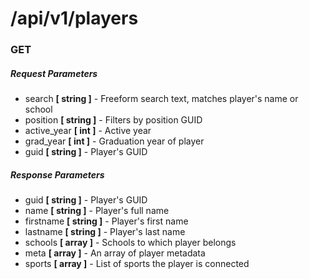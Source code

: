 # /api/v1/players
### GET

##### Request Parameters
- search **[ string ]** - Freeform search text, matches player's name or school
- position **[ string ]** - Filters by position GUID
- active_year **[ int ]** - Active year
- grad_year **[ int ]** - Graduation year of player
- guid **[ string ]** - Player's GUID

##### Response Parameters
- guid **[ string ]** - Player's GUID
- name **[ string ]** - Player's full name
- firstname **[ string ]** - Player's first name
- lastname **[ string ]** - Player's last name
- schools **[ array ]** - Schools to which player belongs
- meta **[ array ]** - An array of player metadata
- sports **[ array ]** - List of sports the player is connected